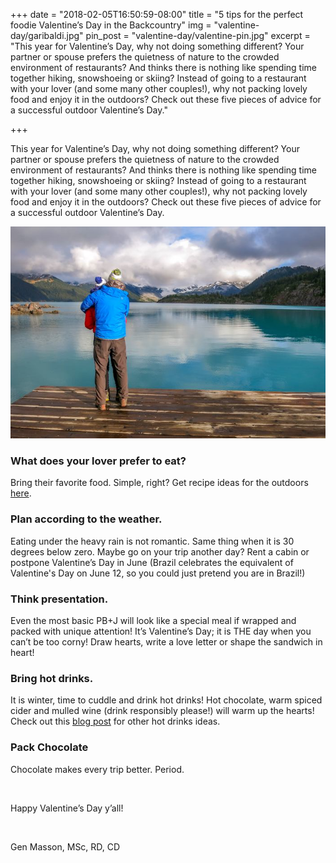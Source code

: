 +++
date = "2018-02-05T16:50:59-08:00"
title = "5 tips for the perfect foodie Valentine’s Day in the Backcountry"
img = "valentine-day/garibaldi.jpg"
pin_post = "valentine-day/valentine-pin.jpg"
excerpt = "This year for Valentine’s Day, why not doing something different? Your partner or spouse prefers the quietness of nature to the crowded environment of restaurants? And thinks there is nothing like spending time together hiking, snowshoeing or skiing?  Instead of going to a restaurant with your lover (and some many other couples!), why not packing lovely food and enjoy it in the outdoors?  Check out these five pieces of advice for a successful outdoor Valentine’s Day."

+++

This year for Valentine’s Day, why not doing something different? Your partner or spouse prefers the quietness of nature to the crowded environment of restaurants? And thinks there is nothing like spending time together hiking, snowshoeing or skiing?  Instead of going to a restaurant with your lover (and some many other couples!), why not packing lovely food and enjoy it in the outdoors?  Check out these five pieces of advice for a successful outdoor Valentine’s Day. 

<img src="/img/posts/valentine-day/garibaldi.jpg" class="recipe-right" />


### What does your lover prefer to eat?
Bring their favorite food. Simple, right? Get recipe ideas for the outdoors [here](/recipes).

### Plan according to the weather. 
Eating under the heavy rain is not romantic. Same thing when it is 30 degrees below zero. Maybe go on your trip another day? Rent a cabin or postpone Valentine’s Day in June (Brazil celebrates the equivalent of Valentine's Day on June 12, so you could just pretend you are in Brazil!)


### Think presentation. 
Even the most basic PB+J will look like a special meal if wrapped and packed with unique attention! It’s Valentine’s Day; it is THE day when you can’t be too corny! Draw hearts, write a love letter or shape the sandwich in heart! 


### Bring hot drinks. 
It is winter, time to cuddle and drink hot drinks! Hot chocolate, warm spiced cider and mulled wine (drink responsibly please!) will warm up the hearts! Check out this [blog post](/blog-post/hot-drinks/) for other hot drinks ideas.


### Pack Chocolate
Chocolate makes every trip better. Period.


<br>

Happy Valentine’s Day y’all! 


<br>

Gen Masson, MSc, RD, CD
